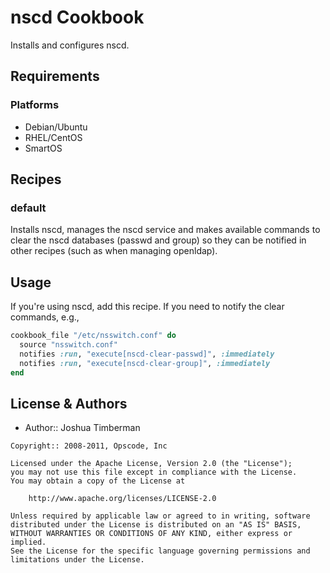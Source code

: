 nscd Cookbook
=============
Installs and configures nscd.


Requirements
------------
### Platforms

- Debian/Ubuntu
- RHEL/CentOS
- SmartOS


Recipes
-------
### default
Installs nscd, manages the nscd service and makes available commands to clear the nscd databases (passwd and group) so they can be notified in other recipes (such as when managing openldap).


Usage
-----
If you're using nscd, add this recipe. If you need to notify the clear commands, e.g.,

```ruby
cookbook_file "/etc/nsswitch.conf" do
  source "nsswitch.conf"
  notifies :run, "execute[nscd-clear-passwd]", :immediately
  notifies :run, "execute[nscd-clear-group]", :immediately
end
```


License & Authors
-----------------
- Author:: Joshua Timberman

```text
Copyright:: 2008-2011, Opscode, Inc

Licensed under the Apache License, Version 2.0 (the "License");
you may not use this file except in compliance with the License.
You may obtain a copy of the License at

    http://www.apache.org/licenses/LICENSE-2.0

Unless required by applicable law or agreed to in writing, software
distributed under the License is distributed on an "AS IS" BASIS,
WITHOUT WARRANTIES OR CONDITIONS OF ANY KIND, either express or implied.
See the License for the specific language governing permissions and
limitations under the License.
```
